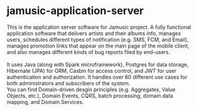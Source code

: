 # jamusic-application-server
This is the application server software for Jamusic project.
A fully functional application software that delivers artists and their albums info, manages users, schedules different types of notification (e.g. SMS, FCM, and Email), manages promotion links that appear on the main page of the mobile client, and also manages different kinds of bug reports filed by end-users.<br/><br/>
It uses Java (along with Spark microframework), Postgres for data storage, Hibernate (JPA) for ORM, Casbin for access control, and JWT for user authentication and authorization. It handles over 60 different use cases for both administrators and subscribers of the system.<br/>
You can find Domain-driven desgin principles (e.g. Aggregates, Value Objects, etc.), Domain Events, CQRS, batch processing, domain data mapping, and Domain Services.
